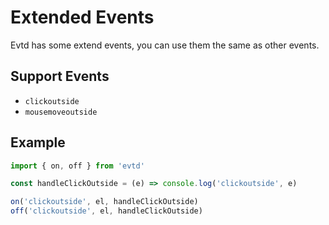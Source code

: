 # Extended Events
Evtd has some extend events, you can use them the same as other events.

## Support Events
- `clickoutside`
- `mousemoveoutside`

## Example
```js
import { on, off } from 'evtd'

const handleClickOutside = (e) => console.log('clickoutside', e)

on('clickoutside', el, handleClickOutside)
off('clickoutside', el, handleClickOutside)
```